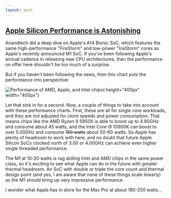 ```yaml
---
layout: post
---
```


## [Apple Silicon Performance is Astonishing](https://www.anandtech.com/show/16226/apple-silicon-m1-a14-deep-dive)

Anandtech did a deep dive on Apple's A14 Bionic SoC, which features the same high-performance "FireStorm" and low-power "IceStorm" cores as Apple's recently announced M1 SoC. If you've been following Apple's annual cadence in releasing new CPU architectures, then the performance on offer here shouldn't be too much of a surprise.

But if you haven't been following the news, then this chart puts the performance into perspective:

![Performance of AMD, Apple, and Intel chips](https://hirothreading.github.io/thehonourroll//assets/images/applea14perfcharts.png){:height="400px" width="400px"}

Let that sink in for a second. Now, a couple of things to take into account with these performance charts. First, these are all for single core workloads, and they are *not* adjusted for clock speeds and power consumption. That means chips like the AMD Ryzen 9 5950X is able to boost up to 4.90GHz and consume about 45 watts, and the Intel Core i9 10900K can boost to over 5.00GHz and consume ~~150 watts~~ about 50-60 watts. So Apple has plenty of headroom to work with here, and no doubt that future Apple Silicon SoCs clocked north of 3.00 or 4.00GHz can achieve even higher single threaded performance.

The M1 at 10-20 watts is rag dolling Intel and AMD chips in the same power class, so it's exciting to see what Apple can do in the future with greater thermal headroom. An SoC with double or triple the core count and thermal design point (and yes, I am aware that none of these things scale linearly) as the M1 should bring up very impressive performance.

I wonder what Apple has in store for the Mac Pro at about 180-250 watts...
